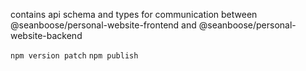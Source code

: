 contains api schema and types for communication between @seanboose/personal-website-frontend and @seanboose/personal-website-backend

`npm version patch`
`npm publish`

